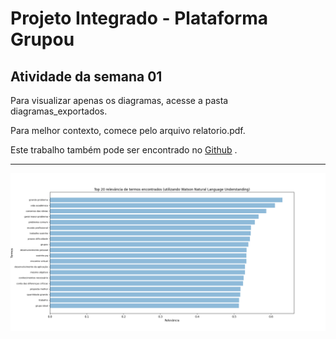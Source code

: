 # Projeto Integrado - Plataforma Grupou
## Atividade da semana 01

Para visualizar apenas os diagramas, acesse a pasta diagramas_exportados.

Para melhor contexto, comece pelo arquivo relatorio.pdf.

Este trabalho também pode ser encontrado no [Github](https://github.com/lgcavalheiro/dev-mobile-class-repo/tree/master/grupou-atividade-semana-1 "Github") .

---

<img src="natural-results.png" alt="NLU Results" width="960"/>
